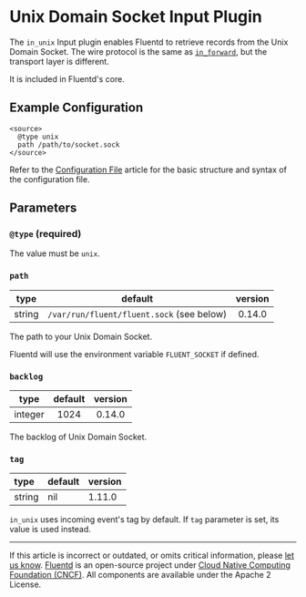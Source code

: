 # Unix Domain Socket Input Plugin

The `in_unix` Input plugin enables Fluentd to retrieve records from
the Unix Domain Socket. The wire protocol is the same as
[`in_forward`](/plugins/input/forward.md), but the transport layer is
different.

It is included in Fluentd's core.


## Example Configuration

```
<source>
  @type unix
  path /path/to/socket.sock
</source>
```

Refer to the [Configuration File](/configuration/config-file.md) article for the
basic structure and syntax of the configuration file.


## Parameters


### `@type` (required)

The value must be `unix`.


### `path`

| type   | default                                   | version |
|:------:|:-----------------------------------------:|:-------:|
| string | `/var/run/fluent/fluent.sock` (see below) | 0.14.0  |

The path to your Unix Domain Socket.

Fluentd will use the environment variable `FLUENT_SOCKET` if defined.


### `backlog`

| type    | default | version |
|:-------:|:-------:|:-------:|
| integer | 1024    | 0.14.0  |

The backlog of Unix Domain Socket.


### `tag`

| type   | default | version |
|:-------|:--------|:--------|
| string | nil     | 1.11.0  |

`in_unix` uses incoming event's tag by default. If `tag` parameter is set, its
value is used instead.


------------------------------------------------------------------------

If this article is incorrect or outdated, or omits critical information, please
[let us know](https://github.com/fluent/fluentd-docs-gitbook/issues?state=open).
[Fluentd](http://www.fluentd.org/) is an open-source project under [Cloud Native
Computing Foundation (CNCF)](https://cncf.io/). All components are available
under the Apache 2 License.
